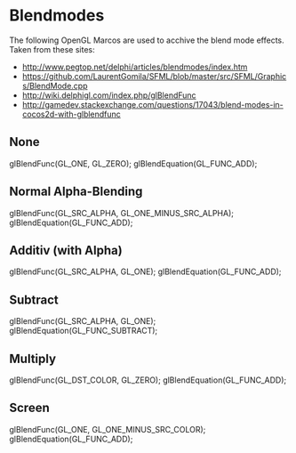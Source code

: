 Blendmodes
==========

The following OpenGL Marcos are used to acchive the blend mode effects.
Taken from these sites:
 * http://www.pegtop.net/delphi/articles/blendmodes/index.htm
 * https://github.com/LaurentGomila/SFML/blob/master/src/SFML/Graphics/BlendMode.cpp
 * http://wiki.delphigl.com/index.php/glBlendFunc
 * http://gamedev.stackexchange.com/questions/17043/blend-modes-in-cocos2d-with-glblendfunc


None
----
glBlendFunc(GL_ONE, GL_ZERO);
glBlendEquation(GL_FUNC_ADD);

Normal Alpha-Blending
---------------------
glBlendFunc(GL_SRC_ALPHA, GL_ONE_MINUS_SRC_ALPHA);
glBlendEquation(GL_FUNC_ADD);

Additiv (with Alpha)
--------------------
glBlendFunc(GL_SRC_ALPHA, GL_ONE);
glBlendEquation(GL_FUNC_ADD);

Subtract
--------
glBlendFunc(GL_SRC_ALPHA, GL_ONE);
glBlendEquation(GL_FUNC_SUBTRACT);

Multiply
--------
glBlendFunc(GL_DST_COLOR, GL_ZERO);
glBlendEquation(GL_FUNC_ADD);

Screen
------
glBlendFunc(GL_ONE, GL_ONE_MINUS_SRC_COLOR);
glBlendEquation(GL_FUNC_ADD);

